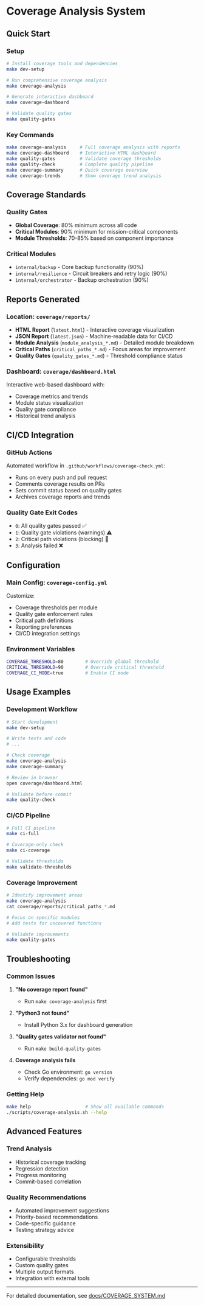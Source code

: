 # Coverage Analysis System

## Quick Start

### Setup
```bash
# Install coverage tools and dependencies
make dev-setup

# Run comprehensive coverage analysis
make coverage-analysis

# Generate interactive dashboard
make coverage-dashboard

# Validate quality gates
make quality-gates
```

### Key Commands
```bash
make coverage-analysis     # Full coverage analysis with reports
make coverage-dashboard    # Interactive HTML dashboard
make quality-gates         # Validate coverage thresholds
make quality-check         # Complete quality pipeline
make coverage-summary      # Quick coverage overview
make coverage-trends       # Show coverage trend analysis
```

## Coverage Standards

### Quality Gates
- **Global Coverage**: 80% minimum across all code
- **Critical Modules**: 90% minimum for mission-critical components
- **Module Thresholds**: 70-85% based on component importance

### Critical Modules
- `internal/backup` - Core backup functionality (90%)
- `internal/resilience` - Circuit breakers and retry logic (90%)
- `internal/orchestrator` - Backup orchestration (90%)

## Reports Generated

### Location: `coverage/reports/`
- **HTML Report** (`latest.html`) - Interactive coverage visualization
- **JSON Report** (`latest.json`) - Machine-readable data for CI/CD
- **Module Analysis** (`module_analysis_*.md`) - Detailed module breakdown
- **Critical Paths** (`critical_paths_*.md`) - Focus areas for improvement
- **Quality Gates** (`quality_gates_*.md`) - Threshold compliance status

### Dashboard: `coverage/dashboard.html`
Interactive web-based dashboard with:
- Coverage metrics and trends
- Module status visualization
- Quality gate compliance
- Historical trend analysis

## CI/CD Integration

### GitHub Actions
Automated workflow in `.github/workflows/coverage-check.yml`:
- Runs on every push and pull request
- Comments coverage results on PRs
- Sets commit status based on quality gates
- Archives coverage reports and trends

### Quality Gate Exit Codes
- `0`: All quality gates passed ✅
- `1`: Quality gate violations (warnings) ⚠️
- `2`: Critical path violations (blocking) 🚨
- `3`: Analysis failed ❌

## Configuration

### Main Config: `coverage-config.yml`
Customize:
- Coverage thresholds per module
- Quality gate enforcement rules
- Critical path definitions
- Reporting preferences
- CI/CD integration settings

### Environment Variables
```bash
COVERAGE_THRESHOLD=80        # Override global threshold
CRITICAL_THRESHOLD=90        # Override critical threshold
COVERAGE_CI_MODE=true        # Enable CI mode
```

## Usage Examples

### Development Workflow
```bash
# Start development
make dev-setup

# Write tests and code
# ...

# Check coverage
make coverage-analysis
make coverage-summary

# Review in browser
open coverage/dashboard.html

# Validate before commit
make quality-check
```

### CI/CD Pipeline
```bash
# Full CI pipeline
make ci-full

# Coverage-only check
make ci-coverage

# Validate thresholds
make validate-thresholds
```

### Coverage Improvement
```bash
# Identify improvement areas
make coverage-analysis
cat coverage/reports/critical_paths_*.md

# Focus on specific modules
# Add tests for uncovered functions

# Validate improvements
make quality-gates
```

## Troubleshooting

### Common Issues
1. **"No coverage report found"**
   - Run `make coverage-analysis` first
   
2. **"Python3 not found"**
   - Install Python 3.x for dashboard generation
   
3. **"Quality gates validator not found"**
   - Run `make build-quality-gates`

4. **Coverage analysis fails**
   - Check Go environment: `go version`
   - Verify dependencies: `go mod verify`

### Getting Help
```bash
make help                    # Show all available commands
./scripts/coverage-analysis.sh --help
```

## Advanced Features

### Trend Analysis
- Historical coverage tracking
- Regression detection
- Progress monitoring
- Commit-based correlation

### Quality Recommendations
- Automated improvement suggestions
- Priority-based recommendations
- Code-specific guidance
- Testing strategy advice

### Extensibility
- Configurable thresholds
- Custom quality gates
- Multiple output formats
- Integration with external tools

---

For detailed documentation, see [docs/COVERAGE_SYSTEM.md](docs/COVERAGE_SYSTEM.md)